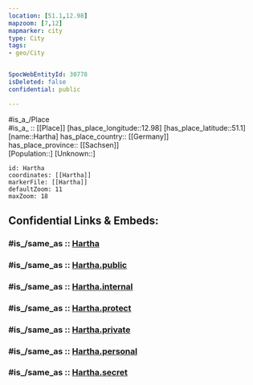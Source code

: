 ```yaml
---
location: [51.1,12.98] 
mapzoom: [7,12] 
mapmarker: city 
type: City
tags:
- geo/City


SpocWebEntityId: 30778
isDeleted: false
confidential: public

---
```

#is_a_/Place  
#is_a_ :: [[Place]] 
[has_place_longitude::12.98] 
[has_place_latitude::51.1] 
[name::Hartha] 
has_place_country:: [[Germany]]  
has_place_province:: [[Sachsen]]  
[Population::] 
[Unknown::] 


```leaflet
id: Hartha
coordinates: [[Hartha]] 
markerFile: [[Hartha]] 
defaultZoom: 11 
maxZoom: 18
```


## Confidential Links & Embeds: 

### #is_/same_as :: [Hartha](/_Standards/Earth/Continent/Europe/Europe~Central/Germany/Germany~East/Sachsen/counties~Sachsen/Mittelsachsen/cities~Mittelsachsen/Hartha.md) 

### #is_/same_as :: [Hartha.public](/_public/Earth/Continent/Europe/Europe~Central/Germany/Germany~East/Sachsen/counties~Sachsen/Mittelsachsen/cities~Mittelsachsen/Hartha.public.md) 

### #is_/same_as :: [Hartha.internal](/_internal/Earth/Continent/Europe/Europe~Central/Germany/Germany~East/Sachsen/counties~Sachsen/Mittelsachsen/cities~Mittelsachsen/Hartha.internal.md) 

### #is_/same_as :: [Hartha.protect](/_protect/Earth/Continent/Europe/Europe~Central/Germany/Germany~East/Sachsen/counties~Sachsen/Mittelsachsen/cities~Mittelsachsen/Hartha.protect.md) 

### #is_/same_as :: [Hartha.private](/_private/Earth/Continent/Europe/Europe~Central/Germany/Germany~East/Sachsen/counties~Sachsen/Mittelsachsen/cities~Mittelsachsen/Hartha.private.md) 

### #is_/same_as :: [Hartha.personal](/_personal/Earth/Continent/Europe/Europe~Central/Germany/Germany~East/Sachsen/counties~Sachsen/Mittelsachsen/cities~Mittelsachsen/Hartha.personal.md) 

### #is_/same_as :: [Hartha.secret](/_secret/Earth/Continent/Europe/Europe~Central/Germany/Germany~East/Sachsen/counties~Sachsen/Mittelsachsen/cities~Mittelsachsen/Hartha.secret.md)

